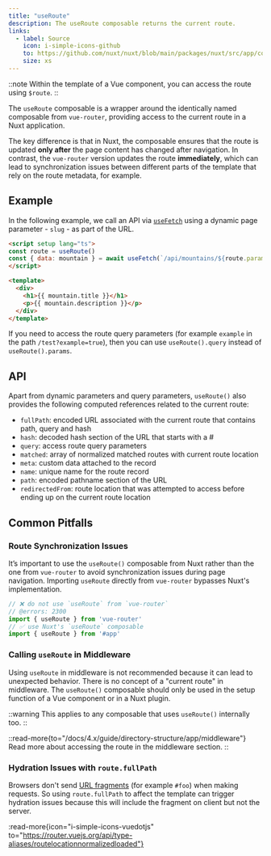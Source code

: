 ```yaml
---
title: "useRoute"
description: The useRoute composable returns the current route.
links:
  - label: Source
    icon: i-simple-icons-github
    to: https://github.com/nuxt/nuxt/blob/main/packages/nuxt/src/app/composables/router.ts
    size: xs
---
```


::note
Within the template of a Vue component, you can access the route using `$route`.
::

The `useRoute` composable is a wrapper around the identically named composable from `vue-router`, providing access to the current route in a Nuxt application.

The key difference is that in Nuxt, the composable ensures that the route is updated **only after** the page content has changed after navigation.
In contrast, the `vue-router` version updates the route **immediately**, which can lead to synchronization issues between different parts of the template
that rely on the route metadata, for example.

## Example

In the following example, we call an API via [`useFetch`](/docs/4.x/api/composables/use-fetch) using a dynamic page parameter - `slug` - as part of the URL.

```html [~/pages/[slug\\].vue]
<script setup lang="ts">
const route = useRoute()
const { data: mountain } = await useFetch(`/api/mountains/${route.params.slug}`)
</script>

<template>
  <div>
    <h1>{{ mountain.title }}</h1>
    <p>{{ mountain.description }}</p>
  </div>
</template>
```

If you need to access the route query parameters (for example `example` in the path `/test?example=true`), then you can use `useRoute().query` instead of `useRoute().params`.

## API

Apart from dynamic parameters and query parameters, `useRoute()` also provides the following computed references related to the current route:

- `fullPath`: encoded URL associated with the current route that contains path, query and hash
- `hash`: decoded hash section of the URL that starts with a #
- `query`: access route query parameters
- `matched`: array of normalized matched routes with current route location
- `meta`: custom data attached to the record
- `name`: unique name for the route record
- `path`: encoded pathname section of the URL
- `redirectedFrom`: route location that was attempted to access before ending up on the current route location

## Common Pitfalls

### Route Synchronization Issues

It’s important to use the `useRoute()` composable from Nuxt rather than the one from `vue-router` to avoid synchronization issues during page navigation.
Importing `useRoute` directly from `vue-router` bypasses Nuxt's implementation.

```ts twoslash
// ❌ do not use `useRoute` from `vue-router`
// @errors: 2300
import { useRoute } from 'vue-router'
// ✅ use Nuxt's `useRoute` composable
import { useRoute } from '#app'
```

### Calling `useRoute` in Middleware

Using `useRoute` in middleware is not recommended because it can lead to unexpected behavior.
There is no concept of a "current route" in middleware.
The `useRoute()` composable should only be used in the setup function of a Vue component or in a Nuxt plugin.

::warning
This applies to any composable that uses `useRoute()` internally too.
::

::read-more{to="/docs/4.x/guide/directory-structure/app/middleware"}
Read more about accessing the route in the middleware section.
::

### Hydration Issues with `route.fullPath`

Browsers don't send [URL fragments](https://url.spec.whatwg.org/#concept-url-fragment) (for example `#foo`) when making requests. So using `route.fullPath` to affect the template can trigger hydration issues because this will include the fragment on client but not the server.

:read-more{icon="i-simple-icons-vuedotjs" to="https://router.vuejs.org/api/type-aliases/routelocationnormalizedloaded"}
